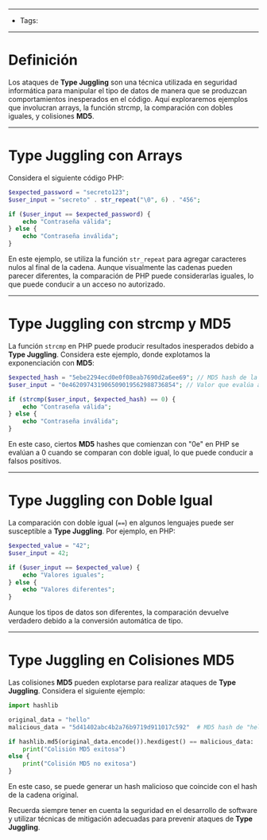 ____

- Tags:

___

# Definición 

Los ataques de **Type Juggling** son una técnica utilizada en seguridad informática para manipular el tipo de datos de manera que se produzcan comportamientos inesperados en el código. Aquí exploraremos ejemplos que involucran arrays, la función strcmp, la comparación con dobles iguales, y colisiones **MD5**.

___
# Type Juggling con Arrays

Considera el siguiente código PHP:

```php
$expected_password = "secreto123";
$user_input = "secreto" . str_repeat("\0", 6) . "456";

if ($user_input == $expected_password) {
    echo "Contraseña válida";
} else {
    echo "Contraseña inválida";
}
```

En este ejemplo, se utiliza la función `str_repeat` para agregar caracteres nulos al final de la cadena. Aunque visualmente las cadenas pueden parecer diferentes, la comparación de PHP puede considerarlas iguales, lo que puede conducir a un acceso no autorizado.

___
# Type Juggling con strcmp y MD5

La función `strcmp` en PHP puede producir resultados inesperados debido a **Type Juggling**. Considera este ejemplo, donde explotamos la exponenciación con **MD5**:

```php
$expected_hash = "5ebe2294ecd0e0f08eab7690d2a6ee69"; // MD5 hash de la cadena "password"
$user_input = "0e462097431906509019562988736854"; // Valor que evalúa a 0 cuando se compara con doble igual

if (strcmp($user_input, $expected_hash) == 0) {
    echo "Contraseña válida";
} else {
    echo "Contraseña inválida";
}
```

En este caso, ciertos **MD5** hashes que comienzan con "0e" en PHP se evalúan a 0 cuando se comparan con doble igual, lo que puede conducir a falsos positivos.

____
# Type Juggling con Doble Igual

La comparación con doble igual (`==`) en algunos lenguajes puede ser susceptible a **Type Juggling**. Por ejemplo, en PHP:

```php
$expected_value = "42";
$user_input = 42;

if ($user_input == $expected_value) {
    echo "Valores iguales";
} else {
    echo "Valores diferentes";
}
```

Aunque los tipos de datos son diferentes, la comparación devuelve verdadero debido a la conversión automática de tipo.

____
# Type Juggling en Colisiones MD5

Las colisiones **MD5** pueden explotarse para realizar ataques de **Type Juggling**. Considera el siguiente ejemplo:

```python
import hashlib

original_data = "hello"
malicious_data = "5d41402abc4b2a76b9719d911017c592"  # MD5 hash de "hello"

if hashlib.md5(original_data.encode()).hexdigest() == malicious_data:
    print("Colisión MD5 exitosa")
else {
    print("Colisión MD5 no exitosa")
}
```

En este caso, se puede generar un hash malicioso que coincide con el hash de la cadena original.

Recuerda siempre tener en cuenta la seguridad en el desarrollo de software y utilizar técnicas de mitigación adecuadas para prevenir ataques de **Type Juggling**.